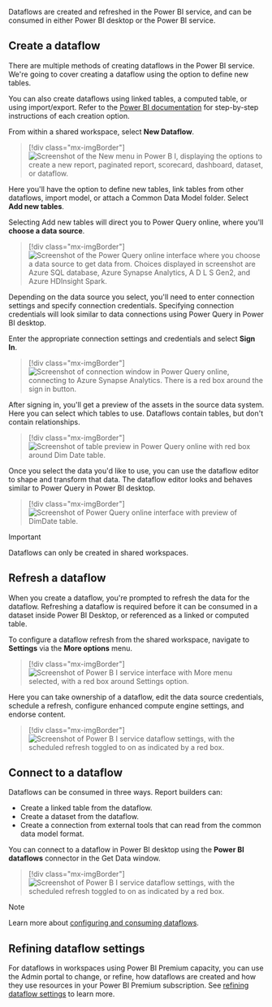 Dataflows are created and refreshed in the Power BI service, and can be consumed in either Power BI desktop or the Power BI service.

## Create a dataflow

There are multiple methods of creating dataflows in the Power BI service. We're going to cover creating a dataflow using the option to define new tables.

You can also create dataflows using linked tables, a computed table, or using import/export. Refer to the [Power BI documentation](/power-bi/transform-model/dataflows/dataflows-create) for step-by-step instructions of each creation option.

From within a shared workspace, select **New Dataflow**.

> [!div class="mx-imgBorder"]
> ![Screenshot of the New menu in Power B I, displaying the options to create a new report, paginated report, scorecard, dashboard, dataset, or dataflow.](../media/create-new-dataflow.png)

Here you'll have the option to define new tables, link tables from other dataflows, import model, or attach a Common Data Model folder. Select **Add new tables**. 

Selecting Add new tables will direct you to Power Query online, where you'll **choose a data source**. 

> [!div class="mx-imgBorder"]
> ![Screenshot of the Power Query online interface where you choose a data source to get data from. Choices displayed in screenshot are Azure SQL database, Azure Synapse Analytics, A D L S Gen2, and Azure HDInsight Spark.](../media/choose-data-source.png)

Depending on the data source you select, you'll need to enter connection settings and specify connection credentials. Specifying connection credentials will look similar to data connections using Power Query in Power BI desktop.

Enter the appropriate connection settings and credentials and select **Sign In**.

> [!div class="mx-imgBorder"]
> ![Screenshot of connection window in Power Query online, connecting to Azure Synapse Analytics. There is a red box around the sign in button.](../media/connect-data-source.png)

After signing in, you'll get a preview of the assets in the source data system. Here you can select which tables to use. Dataflows contain tables, but don't contain relationships.

> [!div class="mx-imgBorder"]
> ![Screenshot of table preview in Power Query online with red box around Dim Date table.](../media/select-tables.png)

Once you select the data you'd like to use, you can use the dataflow editor to shape and transform that data. The dataflow editor looks and behaves similar to Power Query in Power BI desktop.

> [!div class="mx-imgBorder"]
> ![Screenshot of Power Query online interface with preview of DimDate table.](../media/power-query-online.png)

> [!IMPORTANT]
> Dataflows can only be created in shared workspaces.


## Refresh a dataflow

When you create a dataflow, you're prompted to refresh the data for the dataflow. Refreshing a dataflow is required before it can be consumed in a dataset inside Power BI Desktop, or referenced as a linked or computed table.

To configure a dataflow refresh from the shared workspace, navigate to **Settings** via the **More options** menu.

> [!div class="mx-imgBorder"]
> ![Screenshot of Power B I service interface with More menu selected, with a red box around Settings option.](../media/dataflow-refresh.png)

Here you can take ownership of a dataflow, edit the data source credentials, schedule a refresh, configure enhanced compute engine settings, and endorse content.

> [!div class="mx-imgBorder"]
> ![Screenshot of Power B I service dataflow settings, with the scheduled refresh toggled to on as indicated by a red box.](../media/dataflow-configure-refresh.png)

## Connect to a dataflow

Dataflows can be consumed in three ways. Report builders can:
- Create a linked table from the dataflow.
- Create a dataset from the dataflow.
- Create a connection from external tools that can read from the common data model format.

You can connect to a dataflow in Power BI desktop using the **Power BI dataflows** connector in the Get Data window.

> [!div class="mx-imgBorder"]
> ![Screenshot of Power B I service dataflow settings, with the scheduled refresh toggled to on as indicated by a red box.](../media/get-data-from-dataflow.png)

> [!NOTE]
> Learn more about [configuring and consuming dataflows](/power-bi/transform-model/dataflows/dataflows-configure-consume).

## Refining dataflow settings

For dataflows in workspaces using Power BI Premium capacity, you can use the Admin portal to change, or refine, how dataflows are created and how they use resources in your Power BI Premium subscription. See [refining dataflow settings](/power-bi/transform-model/dataflows/dataflows-premium-workload-configuration#refining-dataflow-settings) to learn more.